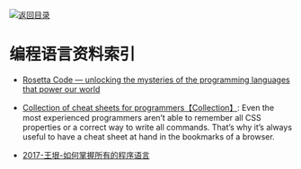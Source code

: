 [![返回目录](https://parg.co/UGo)](https://parg.co/b4z) 


 


 


 




# 编程语言资料索引

- [Rosetta Code — unlocking the mysteries of the programming languages that power our world](https://medium.freecodecamp.com/rosetta-code-unlocking-the-mysteries-of-the-programming-languages-that-power-our-world-300b787d8401#.phi7tdwd1)



- [Collection of cheat sheets for programmers【Collection】](https://hownot2code.com/2016/09/29/collection-of-cheat-sheets-for-programmers/): Even the most experienced programmers aren’t able to remember all CSS properties or a correct way to write all commands. That’s why it’s always useful to have a cheat sheet at hand in the bookmarks of a browser.


- [2017-王垠-如何掌握所有的程序语言](http://www.yinwang.org/blog-cn/2017/07/06/master-pl)